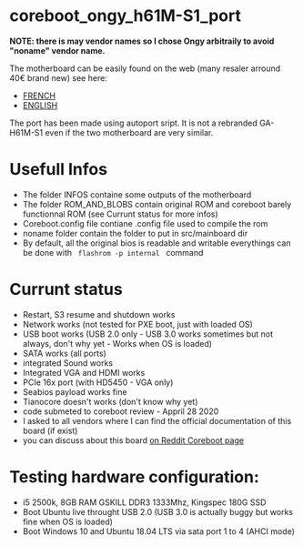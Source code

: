 # coreboot_ongy_h61M-S1_port

**NOTE: there is may vendor names so I chose Ongy arbitraily to avoid "noname" vendor name.**

The motherboard can be easily found on the web (many resaler arround 40€ brand new) see here:
* [FRENCH](https://fr.aliexpress.com/item/4000389822919.html?spm=a2g0s.9042311.0.0.57e76c37nCrNWl)
* [ENGLISH](https://www.aliexpress.com/item/33039746246.html?spm=a2g0o.productlist.0.0.327b72b7D1Vxwq&algo_pvid=6c6c2d30-f8df-4a95-89cf-e7164bdef7f2&algo_expid=6c6c2d30-f8df-4a95-89cf-e7164bdef7f2-1&btsid=0ab6d59515878571088523039e33b9&ws_ab_test=searchweb0_0,searchweb201602_,searchweb201603_)

The port has been made using autoport sript. It is not a rebranded GA-H61M-S1 even if the two motherboard are very similar.

# Usefull Infos

* The folder INFOS containe some outputs of the motherboard
* The folder ROM_AND_BLOBS contain original ROM and coreboot barely functionnal ROM (see Currunt status for more infos)
* Coreboot.config file contiane .config file used to compile the rom
* noname folder contain the folder to put in src/mainboard dir
* By default, all the original bios is readable and writable everythings can be done with <code> flashrom -p internal </code> command

# Currunt status

* Restart, S3 resume and shutdown works
* Network works (not tested for PXE boot, just with loaded OS)
* USB boot works (USB 2.0 only - USB 3.0 works sometimes but not always, don't why yet - Works when OS is loaded)
* SATA works (all ports)
* integrated Sound works
* Integrated VGA and HDMI works
* PCIe 16x port (with HD5450 - VGA only)
* Seabios payload works fine
* Tianocore doesn't works (don't know why yet)
* code submeted to coreboot review - Appril 28 2020
* I asked to all vendors where I can find the official documentation of this board (if exist)
* you can discuss about this board [on Reddit Coreboot page](https://www.reddit.com/r/coreboot/comments/g83hl3/new_motherboard_port_still_in_version_000001_and)

# Testing hardware configuration:
* i5 2500k, 8GB RAM GSKILL DDR3 1333Mhz, Kingspec 180G SSD
* Boot Ubuntu live throught USB 2.0 (USB 3.0 is actually buggy but works fine when OS is loaded)
* Boot Windows 10 and Ubuntu 18.04 LTS via sata port 1 to 4 (AHCI mode)
